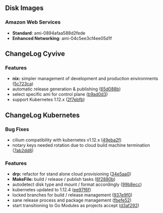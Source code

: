 ## Disk Images

### Amazon Web Services

- **Standard**: ami-0894afaa588d2fede
- **Enhanced Networking**: ami-04c5ee3cf4ee05d1f

## ChangeLog Cyvive

### Features

- **nix:** simpler management of development and production environments ([5c723ca](https://github.com/cyvive/cyvive/commit/5c723ca))
- automatic release generation & publishing ([65d088b](https://github.com/cyvive/cyvive/commit/65d088b))
- select specific ami for control plane ([b9ad0d3](https://github.com/cyvive/cyvive/commit/b9ad0d3))
- support Kubernetes 1.12.x ([2f7ebfb](https://github.com/cyvive/cyvive/commit/2f7ebfb))

## ChangeLog Kubernetes

### Bug Fixes

- cilium compatibility with kubernetes v1.12.x ([49eba2f](https://github.com/cyvive/kubernetes/commit/49eba2f))
- notary keys needed rotation due to cloud build machine termination ([7ab2dd8](https://github.com/cyvive/kubernetes/commit/7ab2dd8))

### Features

- **drp:** refactor for stand alone cloud provisioning ([34e5aa0](https://github.com/cyvive/kubernetes/commit/34e5aa0))
- **MakeFile:** build / release / publish tasks ([6f2880b](https://github.com/cyvive/kubernetes/commit/6f2880b))
- autodetect disk type and mount / format accordingly ([99b8ecc](https://github.com/cyvive/kubernetes/commit/99b8ecc))
- kubernetes updated to 1.12.4 ([ee97f6f](https://github.com/cyvive/kubernetes/commit/ee97f6f))
- locked branches for build / release management ([937e9f0](https://github.com/cyvive/kubernetes/commit/937e9f0))
- sane release process and package management ([fbefe52](https://github.com/cyvive/kubernetes/commit/fbefe52))
- start transitioning to Go Modules as projects accept ([d3af292](https://github.com/cyvive/kubernetes/commit/d3af292))
